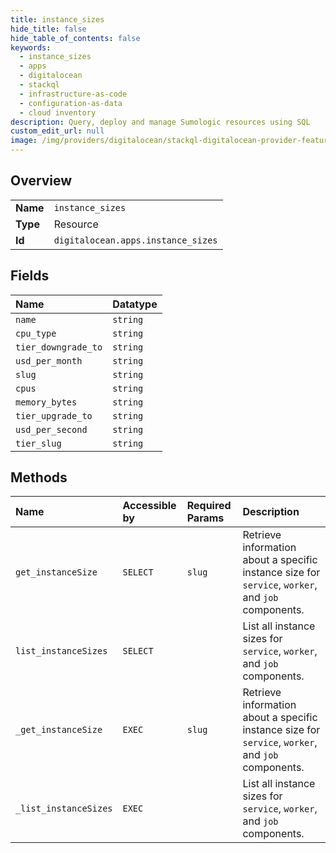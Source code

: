 ```yaml
---
title: instance_sizes
hide_title: false
hide_table_of_contents: false
keywords:
  - instance_sizes
  - apps
  - digitalocean    
  - stackql
  - infrastructure-as-code
  - configuration-as-data
  - cloud inventory
description: Query, deploy and manage Sumologic resources using SQL
custom_edit_url: null
image: /img/providers/digitalocean/stackql-digitalocean-provider-featured-image.png
---
```

  
    

## Overview
<table><tbody>
<tr><td><b>Name</b></td><td><code>instance_sizes</code></td></tr>
<tr><td><b>Type</b></td><td>Resource</td></tr>
<tr><td><b>Id</b></td><td><code>digitalocean.apps.instance_sizes</code></td></tr>
</tbody></table>

## Fields
| Name | Datatype |
|:-----|:---------|
| `name` | `string` |
| `cpu_type` | `string` |
| `tier_downgrade_to` | `string` |
| `usd_per_month` | `string` |
| `slug` | `string` |
| `cpus` | `string` |
| `memory_bytes` | `string` |
| `tier_upgrade_to` | `string` |
| `usd_per_second` | `string` |
| `tier_slug` | `string` |
## Methods
| Name | Accessible by | Required Params | Description |
|:-----|:--------------|:----------------|:------------|
| `get_instanceSize` | `SELECT` | `slug` | Retrieve information about a specific instance size for `service`, `worker`, and `job` components. |
| `list_instanceSizes` | `SELECT` |  | List all instance sizes for `service`, `worker`, and `job` components. |
| `_get_instanceSize` | `EXEC` | `slug` | Retrieve information about a specific instance size for `service`, `worker`, and `job` components. |
| `_list_instanceSizes` | `EXEC` |  | List all instance sizes for `service`, `worker`, and `job` components. |
